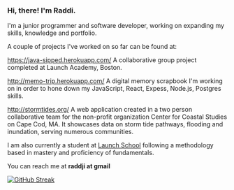 ### Hi, there! I'm Raddi. 

I'm a junior programmer and software developer, working on expanding my skills, knowledge and portfolio. 

A couple of projects I've worked on so far can be found at: 

https://java-sipped.herokuapp.com/ A collaborative group project completed at Launch Academy, Boston.

http://memo-trip.herokuapp.com/ A digital memory scrapbook I'm working on in order to hone down my JavaScript, React, Expess, Node.js, Postgres skills.

http://stormtides.org/ A web application created in a two person collaborative team for the non-profit organization Center for Coastal Studies on Cape Cod, MA. It showcases data on storm tide pathways, flooding and inundation, serving numerous communities.

I am also currently a student at [Launch School](https://www.launchschool.com) following a methodology based in mastery and proficiency of fundamentals. 

You can reach me at **raddji at gmail** <br />

[![GitHub Streak](https://github-readme-streak-stats.herokuapp.com?user=raddji&theme=radical&date_format=M%20j%5B%2C%20Y%5D)](https://git.io/streak-stats)

<!--
**raddji/raddji** is a ✨ _special_ ✨ repository because its `README.md` (this file) appears on your GitHub profile.



